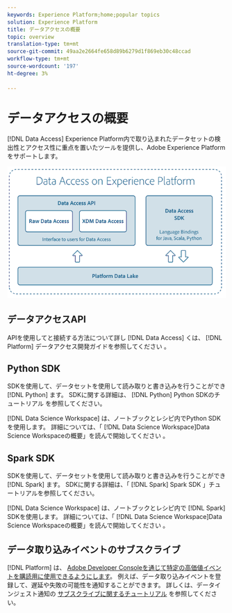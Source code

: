 ```yaml
---
keywords: Experience Platform;home;popular topics
solution: Experience Platform
title: データアクセスの概要
topic: overview
translation-type: tm+mt
source-git-commit: 49aa2e2664fe658d89b6279d1f869eb30c48ccad
workflow-type: tm+mt
source-wordcount: '197'
ht-degree: 3%

---
```



# データアクセスの概要

[!DNL Data Access] Experience Platform内で取り込まれたデータセットの検出性とアクセス性に重点を置いたツールを提供し、Adobe Experience Platformをサポートします。

![Experience Platformのデータアクセス](images/Data_Access_Experience_Platform.png)

## データアクセスAPI

APIを使用してと接続する方法について詳し [!DNL Data Access] くは、 [!DNL Platform] データアクセス開発ガイドを参照してください [](api.md)。

## Python SDK

SDKを使用して、データセットを使用して読み取りと書き込みを行うことができ [!DNL Python] ます。 SDKに関する詳細は、 [!DNL Python] Python SDKのチュートリアル [](./tutorials/python-sdk.md)を参照してください。

[!DNL Data Science Workspace] は、ノートブックとレシピ内でPython SDKを使用します。 詳細については、「 [!DNL Data Science Workspace]Data Science Workspaceの概要」を読んで開始してください [](../data-science-workspace/home.md)。

## Spark SDK

SDKを使用して、データセットを使用して読み取りと書き込みを行うことができ [!DNL Spark] ます。 SDKに関する詳細は、「 [!DNL Spark] Spark SDK [](./tutorials/spark-sdk.md)」チュートリアルを参照してください。

[!DNL Data Science Workspace] は、ノートブックとレシピ内で [!DNL Spark] SDKを使用します。 詳細については、「 [!DNL Data Science Workspace]Data Science Workspaceの概要」を読んで開始してください [](../data-science-workspace/home.md)。

## データ取り込みイベントのサブスクライブ

[!DNL Platform] は、 [Adobe Developer Consoleを通じて特定の高価値イベントを購読用に使用できるようにします](https://www.adobe.com/go/devs_console_ui)。 例えば、データ取り込みイベントを登録して、遅延や失敗の可能性を通知することができます。 詳しくは、データインジェスト通知の [サブスクライブに関するチュートリアル](../ingestion/quality/subscribe-events.md) を参照してください。